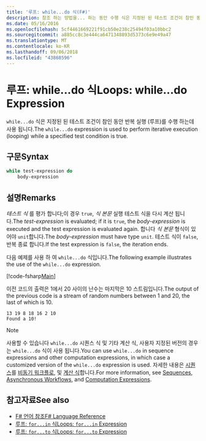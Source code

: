 ```yaml
---
title: '루프: while...do 식(F#)'
description: 참조 하는 방법을... 하는 동안 수행 식은 지정된 된 테스트 조건이 참인 동안 반복 실행 (루프)를 수행 하는데 사용 됩니다.
ms.date: 05/16/2016
ms.openlocfilehash: 5cf4461669221f91cb50e238c25494f03a10bbc2
ms.sourcegitcommit: a885cc8c3e444ca6471348893d5373c6e9e49a47
ms.translationtype: MT
ms.contentlocale: ko-KR
ms.lasthandoff: 09/06/2018
ms.locfileid: "43868596"
---
```

# <a name="loops-whiledo-expression"></a><span data-ttu-id="f7358-103">루프: while...do 식</span><span class="sxs-lookup"><span data-stu-id="f7358-103">Loops: while...do Expression</span></span>

<span data-ttu-id="f7358-104">`while...do` 식은 지정된 된 테스트 조건이 참인 동안 반복 실행 (루프)를 수행 하는데 사용 됩니다.</span><span class="sxs-lookup"><span data-stu-id="f7358-104">The `while...do` expression is used to perform iterative execution (looping) while a specified test condition is true.</span></span>

## <a name="syntax"></a><span data-ttu-id="f7358-105">구문</span><span class="sxs-lookup"><span data-stu-id="f7358-105">Syntax</span></span>

```fsharp
while test-expression do
    body-expression
```

## <a name="remarks"></a><span data-ttu-id="f7358-106">설명</span><span class="sxs-lookup"><span data-stu-id="f7358-106">Remarks</span></span>

<span data-ttu-id="f7358-107">*테스트 식* 를 평가 합니다;이 경우 `true`, *식 본문* 실행 테스트 식을 다시 계산 됩니다.</span><span class="sxs-lookup"><span data-stu-id="f7358-107">The *test-expression* is evaluated; if it is `true`, the *body-expression* is executed and the test expression is evaluated again.</span></span> <span data-ttu-id="f7358-108">합니다 *식 본문* 형식이 있어야 `unit`합니다.</span><span class="sxs-lookup"><span data-stu-id="f7358-108">The *body-expression* must have type `unit`.</span></span> <span data-ttu-id="f7358-109">테스트 식이 `false`, 반복 종료 합니다.</span><span class="sxs-lookup"><span data-stu-id="f7358-109">If the test expression is `false`, the iteration ends.</span></span>

<span data-ttu-id="f7358-110">다음 예제를 사용 하 여 `while...do` 식입니다.</span><span class="sxs-lookup"><span data-stu-id="f7358-110">The following example illustrates the use of the `while...do` expression.</span></span>

[!code-fsharp[Main](../../../samples/snippets/fsharp/lang-ref-2/snippet5301.fs)]

<span data-ttu-id="f7358-111">이전 코드의 출력은 1에서 20 사이의 난수는 마지막은 10 스트림입니다.</span><span class="sxs-lookup"><span data-stu-id="f7358-111">The output of the previous code is a stream of random numbers between 1 and 20, the last of which is 10.</span></span>

```
13 19 8 18 16 2 10
Found a 10!
```

>[!NOTE]
<span data-ttu-id="f7358-112">사용할 수 있습니다 `while...do` 시퀀스 식 및 기타 계산 식, 사용자 지정된 버전의 경우는 `while...do` 식이 사용 됩니다.</span><span class="sxs-lookup"><span data-stu-id="f7358-112">You can use `while...do` in sequence expressions and other computation expressions, in which case a customized version of the `while...do` expression is used.</span></span> <span data-ttu-id="f7358-113">자세한 내용은 [시퀀스](sequences.md)를 [비동기 워크플로](asynchronous-workflows.md), 및 [계산 식](computation-expressions.md)합니다.</span><span class="sxs-lookup"><span data-stu-id="f7358-113">For more information, see [Sequences](sequences.md), [Asynchronous Workflows](asynchronous-workflows.md), and [Computation Expressions](computation-expressions.md).</span></span>

## <a name="see-also"></a><span data-ttu-id="f7358-114">참고자료</span><span class="sxs-lookup"><span data-stu-id="f7358-114">See also</span></span>

- [<span data-ttu-id="f7358-115">F# 언어 참조</span><span class="sxs-lookup"><span data-stu-id="f7358-115">F# Language Reference</span></span>](index.md)
- [<span data-ttu-id="f7358-116">루프: `for...in` 식</span><span class="sxs-lookup"><span data-stu-id="f7358-116">Loops: `for...in` Expression</span></span>](loops-for-in-expression.md)
- [<span data-ttu-id="f7358-117">루프: `for...to` 식</span><span class="sxs-lookup"><span data-stu-id="f7358-117">Loops: `for...to` Expression</span></span>](loops-for-to-expression.md)

